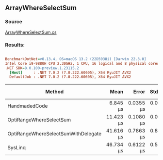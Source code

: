 ﻿## ArrayWhereSelectSum

### Source
[ArrayWhereSelectSum.cs](../../src/OptiLinq.Benchmark/ArrayWhereSelectSum.cs)

### Results:
``` ini

BenchmarkDotNet=v0.13.4, OS=macOS 13.2 (22D5038i) [Darwin 22.3.0]
Intel Core i9-9880H CPU 2.30GHz, 1 CPU, 16 logical and 8 physical cores
.NET SDK=8.0.100-preview.1.23115.2
  [Host]     : .NET 7.0.2 (7.0.222.60605), X64 RyuJIT AVX2
  DefaultJob : .NET 7.0.2 (7.0.222.60605), X64 RyuJIT AVX2


```
|                              Method |      Mean |     Error |    StdDev |        Ratio | RatioSD | Allocated | Alloc Ratio |
|------------------------------------ |----------:|----------:|----------:|-------------:|--------:|----------:|------------:|
|                       HandmadedCode |  6.845 μs | 0.0355 μs | 0.0315 μs |     baseline |         |         - |          NA |
|             OptiRangeWhereSelectSum | 11.423 μs | 0.1080 μs | 0.0957 μs | 1.67x slower |   0.02x |      32 B |          NA |
| OptiRangeWhereSelectSumWithDelegate | 41.616 μs | 0.7863 μs | 0.8075 μs | 6.10x slower |   0.13x |      40 B |          NA |
|                             SysLinq | 46.734 μs | 0.6122 μs | 0.5112 μs | 6.83x slower |   0.09x |     104 B |          NA |

